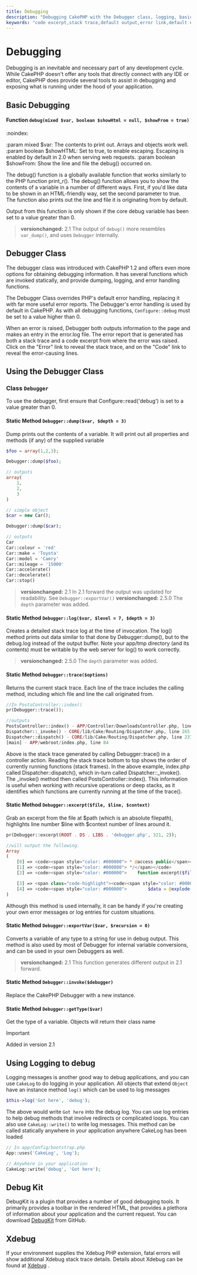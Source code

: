 ```yaml
---
title: Debugging
description: "Debugging CakePHP with the Debugger class, logging, basic debugging and using the DebugKit plugin."
keywords: "code excerpt,stack trace,default output,error link,default error,web requests,error report,debugger,arrays,different ways,excerpt from,cakephp,ide,options"
---
```


# Debugging

Debugging is an inevitable and necessary part of any development
cycle. While CakePHP doesn't offer any tools that directly connect
with any IDE or editor, CakePHP does provide several tools to
assist in debugging and exposing what is running under the hood of
your application.

## Basic Debugging

#### Function `debug(mixed $var, boolean $showHtml = null, $showFrom = true)`

:noindex:

:param mixed $var: The contents to print out. Arrays and objects work well.
:param boolean $showHTML: Set to true, to enable escaping. Escaping is enabled
by default in 2.0 when serving web requests.
:param boolean $showFrom: Show the line and file the debug() occurred on.

The debug() function is a globally available function that works
similarly to the PHP function print\_r(). The debug() function
allows you to show the contents of a variable in a number of
different ways. First, if you'd like data to be shown in an
HTML-friendly way, set the second parameter to true. The function
also prints out the line and file it is originating from by
default.

Output from this function is only shown if the core debug variable
has been set to a value greater than 0.
> **versionchanged:** 2.1
The output of `debug()` more resembles `var_dump()`, and uses
`Debugger` internally.

## Debugger Class

The debugger class was introduced with CakePHP 1.2 and offers even
more options for obtaining debugging information. It has several
functions which are invoked statically, and provide dumping,
logging, and error handling functions.

The Debugger Class overrides PHP's default error handling,
replacing it with far more useful error reports. The Debugger's
error handling is used by default in CakePHP. As with all debugging
functions, `Configure::debug` must be set to a value higher than 0.

When an error is raised, Debugger both outputs information to the
page and makes an entry in the error.log file. The error report
that is generated has both a stack trace and a code excerpt from
where the error was raised. Click on the "Error" link to
reveal the stack trace, and on the "Code" link to reveal the
error-causing lines.

## Using the Debugger Class

### Class `Debugger`

To use the debugger, first ensure that Configure::read('debug') is
set to a value greater than 0.

#### Static Method `Debugger::dump($var, $depth = 3)`

Dump prints out the contents of a variable. It will print out all
properties and methods (if any) of the supplied variable

```php
$foo = array(1,2,3);

Debugger::dump($foo);

// outputs
array(
    1,
    2,
    3
)

// simple object
$car = new Car();

Debugger::dump($car);

// outputs
Car
Car::colour = 'red'
Car::make = 'Toyota'
Car::model = 'Camry'
Car::mileage = '15000'
Car::accelerate()
Car::decelerate()
Car::stop()
```

> **versionchanged:** 2.1
In 2.1 forward the output was updated for readability. See
`Debugger::exportVar()`
> **versionchanged:** 2.5.0
The `depth` parameter was added.

#### Static Method `Debugger::log($var, $level = 7, $depth = 3)`

Creates a detailed stack trace log at the time of invocation. The
    log() method prints out data similar to that done by
    Debugger::dump(), but to the debug.log instead of the output
buffer. Note your app/tmp directory (and its contents) must be
writable by the web server for log() to work correctly.
> **versionchanged:** 2.5.0
The `depth` parameter was added.

#### Static Method `Debugger::trace($options)`

Returns the current stack trace. Each line of the trace includes
the calling method, including which file and line the call
originated from.

```php
//In PostsController::index()
pr(Debugger::trace());

//outputs
PostsController::index() - APP/Controller/DownloadsController.php, line 48
Dispatcher::_invoke() - CORE/lib/Cake/Routing/Dispatcher.php, line 265
Dispatcher::dispatch() - CORE/lib/Cake/Routing/Dispatcher.php, line 237
[main] - APP/webroot/index.php, line 84

```

Above is the stack trace generated by calling Debugger::trace() in
a controller action. Reading the stack trace bottom to top shows
the order of currently running functions (stack frames). In the
above example, index.php called Dispatcher::dispatch(), which
in-turn called Dispatcher::\_invoke(). The \_invoke() method then
called PostsController::index(). This information is useful when
working with recursive operations or deep stacks, as it identifies
which functions are currently running at the time of the trace().

#### Static Method `Debugger::excerpt($file, $line, $context)`

Grab an excerpt from the file at $path (which is an absolute
filepath), highlights line number $line with $context number of
lines around it.

```php
pr(Debugger::excerpt(ROOT . DS . LIBS . 'debugger.php', 321, 2));

//will output the following.
Array
(
    [0] => <code><span style="color: #000000"> * @access public</span></code>
    [1] => <code><span style="color: #000000"> */</span></code>
    [2] => <code><span style="color: #000000">    function excerpt($file, $line, $context = 2) {</span></code>

    [3] => <span class="code-highlight"><code><span style="color: #000000">        $data = $lines = array();</span></code></span>
    [4] => <code><span style="color: #000000">        $data = @explode("\n", file_get_contents($file));</span></code>
)

```

Although this method is used internally, it can be handy if you're
creating your own error messages or log entries for custom
situations.

#### Static Method `Debugger::exportVar($var, $recursion = 0)`

Converts a variable of any type to a string for use in debug
output. This method is also used by most of Debugger for internal
variable conversions, and can be used in your own Debuggers as
well.
> **versionchanged:** 2.1
This function generates different output in 2.1 forward.

#### Static Method `Debugger::invoke($debugger)`

Replace the CakePHP Debugger with a new instance.

#### Static Method `Debugger::getType($var)`

Get the type of a variable. Objects will return their class name

> [!IMPORTANT]
> Added in version 2.1
>

## Using Logging to debug

Logging messages is another good way to debug applications, and you can use
`CakeLog` to do logging in your application. All objects that
extend `Object` have an instance method `log()` which can be used
to log messages

```php
$this->log('Got here', 'debug');

```

The above would write `Got here` into the debug log. You can use log entries
to help debug methods that involve redirects or complicated loops. You can also
use `CakeLog::write()` to write log messages. This method can be called
statically anywhere in your application anywhere CakeLog has been loaded

```php
// In app/Config/bootstrap.php
App::uses('CakeLog', 'Log');

// Anywhere in your application
CakeLog::write('debug', 'Got here');

```

## Debug Kit

DebugKit is a plugin that provides a number of good debugging tools. It
primarily provides a toolbar in the rendered HTML, that provides a plethora of
information about your application and the current request. You can download
[DebugKit](https://github.com/cakephp/debug_kit/tree/2.2) from GitHub.

## Xdebug

If your environment supplies the Xdebug PHP extension, fatal errors will show
additional Xdebug stack trace details. Details about Xdebug can be found at
[Xdebug](https://xdebug.org) .

